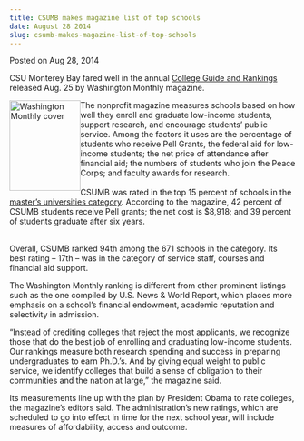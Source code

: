 ```yaml
---
title: CSUMB makes magazine list of top schools
date: August 28 2014
slug: csumb-makes-magazine-list-of-top-schools
---
```


 



<span class="date">Posted on Aug 28, 2014    </span>
<p>CSU Monterey Bay fared well in the annual <a href="https://www.washingtonmonthly.com/college_guide/" rel="nofollow">College Guide and Rankings</a> released Aug. 25 by
Washington Monthly magazine.</p>
<p><img alt="Washington Monthly cover" src="https://news.csumb.edu/sites/default/files/65/attachments/news/images/washington_monthly_cover.png" style="width:125px; float:left; height:159px">The nonprofit
magazine measures schools based on how well they enroll and
graduate low-income students, support research, and encourage
students&#x2019; public service. Among the factors it uses are the
percentage of students who receive Pell Grants, the federal aid for
low-income students; the net price of attendance after financial
aid; the numbers of students who join the Peace Corps; and faculty
awards for research.<br>
<br>
CSUMB was rated in the top 15 percent of schools in the <a href="https://www.washingtonmonthly.com/college_guide/rankings-2014/masters-universities-rank.php" rel="nofollow">master&#x2019;s universities category</a>. According to the
magazine, 42 percent of CSUMB students receive Pell grants; the net
cost is $8,918; and 39 percent of students graduate after six
years.</br></br></img></p>
<p>Overall, CSUMB ranked 94th among the 671 schools in the
category. Its best rating &#x2013; 17th &#x2013; was in the category of service
staff, courses and financial aid support.</p>
<p>The Washington Monthly ranking is different from other prominent
listings such as the one compiled by U.S. News &amp; World Report,
which places more emphasis on a school&#x2019;s financial endowment,
academic reputation and selectivity in admission.</p>
<p>&#x201C;Instead of crediting colleges that reject the most applicants,
we recognize those that do the best job of enrolling and graduating
low-income students. Our rankings measure both research spending
and success in preparing undergraduates to earn Ph.D.&#x2019;s. And by
giving equal weight to public service, we identify colleges that
build a sense of obligation to their communities and the nation at
large,&#x201D; the magazine said.</p>
<p>Its measurements line up with the plan by President Obama to
rate colleges, the magazine&#x2019;s editors said. The administration&#x2019;s
new ratings, which are scheduled to go into effect in time for the
next school year, will include measures of affordability, access
and outcome.</p>





```

